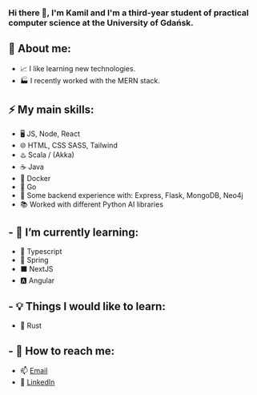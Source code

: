 ### Hi there 👋, I'm Kamil and I'm a third-year student of practical computer science at the University of Gdańsk.

## 📂 About me:
 * 📈 I like learning new technologies. 
 * 🏭 I recently worked with the MERN stack.
 
## ⚡ My main skills:
 * 🖥️ JS, Node, React
 * 🌐 HTML, CSS SASS, Tailwind
 * ♨️ Scala / (Akka)
 * ☕ Java
 * 🐳 Docker
 * 💫 Go
 * 🔧 Some backend experience with: Express, Flask, MongoDB, Neo4j
 * 📚 Worked with different Python AI libraries
 

## - 🌱 I’m currently learning:
 * 📘 Typescript
 * 🍃 Spring
 * ⬛ NextJS
 * 🅰️ Angular
 
## - 💡 Things I would like to learn:
 * 🦀 Rust
 
## - 👀 How to reach me:

 * 📫 [Email](mailto:kamil.lisowski.kontakt@gmail.com)
 * 💬 [LinkedIn](https://www.linkedin.com/in/kamil-lisowski-b69190240/)
